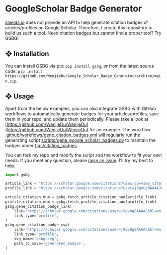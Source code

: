 # GoogleScholar Badge Generator

[shields.io](https://shields.io) does not provide an API to help generate citation badges of articles/profiles 
on Google Scholar. Therefore, I create this repository to build us such a tool.
Need citation badges but cannot find a proper tool? Try GSBG!


## ❖ Installation
You can install GSBG via pip: `pip install gsbg`, or from the latest source code: 
`pip install https://github.com/WenjieDu/Google_Scholar_Badge_Generator/archive/main.zip`.

## ❖ Usage
Apart from the below examples, you can also integrate GSBG with GitHub workflows to automatically generate badges 
for your articles/profiles, save them in your repo, and update them periodically.
Please take a look at [https://github.com/WenjieDu/WenjieDu](https://github.com/WenjieDu/WenjieDu) for an example.
The workflow [.github/workflows/gene_citation_badges.yml](https://github.com/WenjieDu/WenjieDu/blob/main/.github/workflows/gene_citation_badges.yml)
will regularly run the generating script [scripts/gene_google_scholar_badges.py](https://github.com/WenjieDu/WenjieDu/blob/main/scripts/gene_google_scholar_badges.py)
to maintain the badges under [figs/citation_badges](https://github.com/WenjieDu/WenjieDu/tree/main/figs/citation_badges).

You can fork my repo and modify the script and the workflow to fit your own needs.
If you meet any question, please [raise an issue](https://github.com/WenjieDu/Google_Scholar_Badge_Generator/issues).
I'll try my best to help.


```python
import gsbg

article_link = "https://scholar.google.com/citations?view_op=view_citation&hl=en&user=j9qvUg0AAAAJ&citation_for_view=j9qvUg0AAAAJ:Y0pCki6q_DkC"
profile_link = "https://scholar.google.com/citations?user=j9qvUg0AAAAJ&hl=en"

article_citation_num = gsbg.fetch_article_citation_num(article_link)
profile_citation_num = gsbg.fetch_profile_citation_num(profile_link)
gsbg.gene_citation_badge_link(
    link='https://scholar.google.com/citations?user=j9qvUg0AAAAJ&hl=en', 
    link_type="profile",
)
gsbg.gene_citation_badge_svg(
    link='https://scholar.google.com/citations?user=j9qvUg0AAAAJ&hl=en', 
    link_type="profile",
    svg_name='gsbg.svg',
    path_to_save='generated_badges',
)
```